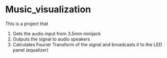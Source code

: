 # Music_visualization

This is a project that  
1) Gets the audio input from 3.5mm minijack 
2) Outputs the signal to audio speakers
3) Calculates Fourier Transform of the signal and broadcasts it to the LED panel (equalizer)
